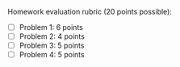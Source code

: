 Homework evaluation rubric (20 points possible):

- [ ] Problem 1: 6 points
- [ ] Problem 2: 4 points
- [ ] Problem 3: 5 points
- [ ] Problem 4: 5 points

